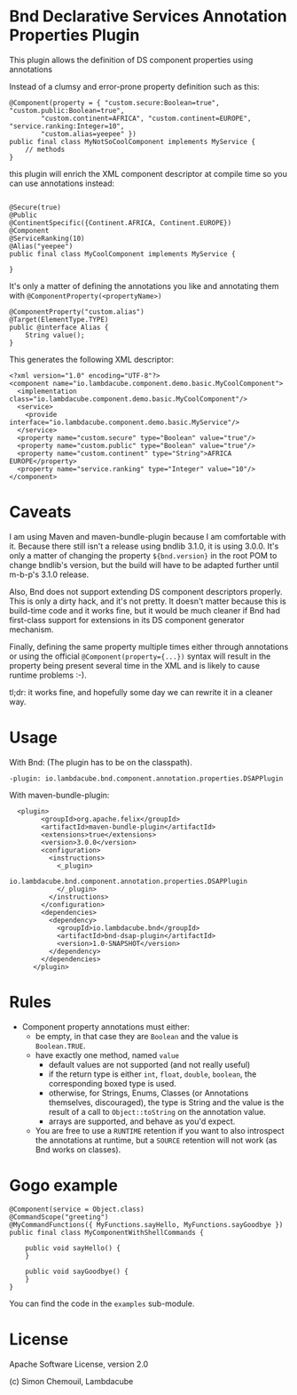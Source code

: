 # Bnd Declarative Services Annotation Properties Plugin
This plugin allows the definition of DS component properties using annotations

Instead of a clumsy and error-prone property definition such as this:
```
@Component(property = { "custom.secure:Boolean=true", "custom.public:Boolean=true",
        "custom.continent=AFRICA", "custom.continent=EUROPE", "service.ranking:Integer=10",
        "custom.alias=yeepee" })
public final class MyNotSoCoolComponent implements MyService {
    // methods
}
```

this plugin will enrich the XML component descriptor at compile time so you can use annotations instead:

```

@Secure(true)
@Public
@ContinentSpecific({Continent.AFRICA, Continent.EUROPE})
@Component
@ServiceRanking(10)
@Alias("yeepee")
public final class MyCoolComponent implements MyService {

}
```

It's only a matter of defining the annotations you like and annotating them with `@ComponentProperty(<propertyName>)`

```
@ComponentProperty("custom.alias")
@Target(ElementType.TYPE)
public @interface Alias {
    String value();
}
```

This generates the following XML descriptor:
```
<?xml version="1.0" encoding="UTF-8"?>
<component name="io.lambdacube.component.demo.basic.MyCoolComponent">
  <implementation class="io.lambdacube.component.demo.basic.MyCoolComponent"/>
  <service>
    <provide interface="io.lambdacube.component.demo.basic.MyService"/>
  </service>
  <property name="custom.secure" type="Boolean" value="true"/>
  <property name="custom.public" type="Boolean" value="true"/>
  <property name="custom.continent" type="String">AFRICA
EUROPE</property>
  <property name="service.ranking" type="Integer" value="10"/>
</component>

```


# Caveats

I am using Maven and maven-bundle-plugin because I am comfortable with it. Because there still isn't a release using bndlib 3.1.0, it is using 3.0.0. It's only a matter of changing the property `${bnd.version}` in the root POM to change bndlib's version, but the build will have to be adapted further until m-b-p's 3.1.0 release. 

Also, Bnd does not support extending DS component descriptors properly. This is only a dirty hack, and it's not pretty. It doesn't matter because this is build-time code and it works fine, but it would be much cleaner if Bnd had first-class support for extensions in its DS component generator mechanism.

Finally, defining the same property multiple times either through annotations or using the official `@Component(property={...})` syntax will result in the property being present several time in the XML and is likely to cause runtime problems :-).

tl;dr: it works fine, and hopefully some day we can rewrite it in a cleaner way.  


# Usage


With Bnd:
(The plugin has to be on the classpath).

```
-plugin: io.lambdacube.bnd.component.annotation.properties.DSAPPlugin
```

With maven-bundle-plugin:
```
  <plugin>
        <groupId>org.apache.felix</groupId>
        <artifactId>maven-bundle-plugin</artifactId>
        <extensions>true</extensions>
        <version>3.0.0</version>
        <configuration>
          <instructions>
            <_plugin>
              io.lambdacube.bnd.component.annotation.properties.DSAPPlugin
            </_plugin>
          </instructions>
        </configuration>
        <dependencies>
          <dependency>
            <groupId>io.lambdacube.bnd</groupId>
            <artifactId>bnd-dsap-plugin</artifactId>
            <version>1.0-SNAPSHOT</version>
          </dependency>
        </dependencies>
      </plugin>
```

# Rules

* Component property annotations must either:
  * be empty, in that case they are `Boolean` and the value is `Boolean.TRUE`.
  * have exactly one method, named `value`
    * default values are not supported (and not really useful)
    * if the return type is either `int`, `float`, `double`, `boolean`, the corresponding boxed type is used.
    * otherwise, for Strings, Enums, Classes (or Annotations themselves, discouraged), the type is String and the value is the result of a call to `Object::toString` on the annotation value.  
    * arrays are supported, and behave as you'd expect.
  * You are free to use a `RUNTIME` retention if you want to also introspect the annotations at runtime, but a `SOURCE` retention will not work (as Bnd works on classes).
 
 
# Gogo example

```
@Component(service = Object.class)
@CommandScope("greeting")
@MyCommandFunctions({ MyFunctions.sayHello, MyFunctions.sayGoodbye })
public final class MyComponentWithShellCommands {

    public void sayHello() {
    }

    public void sayGoodbye() {
    }
}
```



You can find the code in the `examples` sub-module.


# License

Apache Software License, version 2.0

(c) Simon Chemouil, Lambdacube


